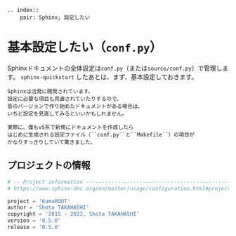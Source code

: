 ```{eval-rst}
.. index::
    pair: Sphinx; 設定したい
```


# 基本設定したい（``conf.py``）

Sphinxドキュメントの全体設定は``conf.py``（または``source/conf.py``）で管理します。
``sphinx-quickstart`` したあとは、まず、基本設定しておきます。

```{note}
Sphinxは活発に開発されています。
設定に必要な項目も見直されていたりするので、
昔のバージョンで作り始めたドキュメントがある場合は、
いちど設定を見直してみるといいかもしれません。

実際に、僕もv5系で新規にドキュメントを作成したら
はじめに生成される設定ファイル（``conf.py``と``Makefile``）の項目が
かなりすっきりしていて驚きました。
```

## プロジェクトの情報

```python
# -- Project information -----------------------------------------------------
# https://www.sphinx-doc.org/en/master/usage/configuration.html#project-information

project = 'KumaROOT'
author = 'Shota TAKAHASHI'
copyright = '2015 - 2022, Shota TAKAHASHI'
version = '0.5.0'
release = '0.5.0'
```
